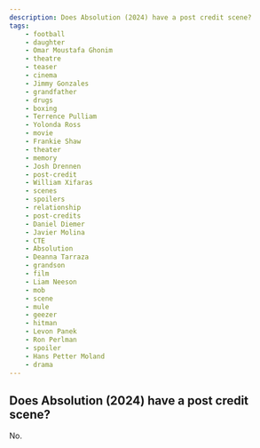 ```yaml
---
description: Does Absolution (2024) have a post credit scene?
tags: 
    - football
    - daughter
    - Omar Moustafa Ghonim
    - theatre
    - teaser
    - cinema
    - Jimmy Gonzales
    - grandfather
    - drugs
    - boxing
    - Terrence Pulliam
    - Yolonda Ross
    - movie
    - Frankie Shaw
    - theater
    - memory
    - Josh Drennen
    - post-credit
    - William Xifaras
    - scenes
    - spoilers
    - relationship
    - post-credits
    - Daniel Diemer
    - Javier Molina
    - CTE
    - Absolution
    - Deanna Tarraza
    - grandson
    - film
    - Liam Neeson
    - mob
    - scene
    - mule
    - geezer
    - hitman
    - Levon Panek
    - Ron Perlman
    - spoiler
    - Hans Petter Moland
    - drama
---
```


## Does Absolution (2024) have a post credit scene?

No.
